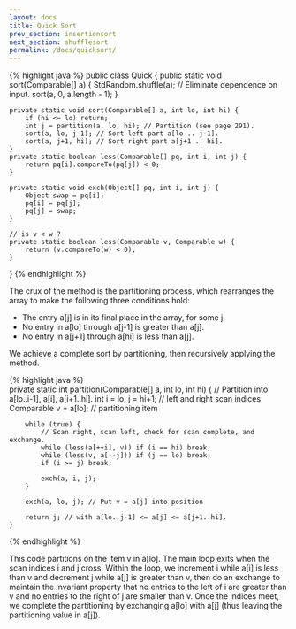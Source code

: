 ```yaml
---
layout: docs
title: Quick Sort
prev_section: insertionsort
next_section: shufflesort
permalink: /docs/quicksort/
---
```


{% highlight java %}
public class Quick {
	public static void sort(Comparable[] a)	{
		StdRandom.shuffle(a); // Eliminate dependence on input.
		sort(a, 0, a.length - 1);
	}
	
	private static void sort(Comparable[] a, int lo, int hi) {
		if (hi <= lo) return;
		int j = partition(a, lo, hi); // Partition (see page 291).
		sort(a, lo, j-1); // Sort left part a[lo .. j-1].
		sort(a, j+1, hi); // Sort right part a[j+1 .. hi].
	}
	private static boolean less(Comparable[] pq, int i, int j) {
        return pq[i].compareTo(pq[j]) < 0;
    }

    private static void exch(Object[] pq, int i, int j) {
        Object swap = pq[i];
        pq[i] = pq[j];
        pq[j] = swap;
    }

    // is v < w ?
    private static boolean less(Comparable v, Comparable w) {
        return (v.compareTo(w) < 0);
    }
}
{% endhighlight %}

The crux of the method is the partitioning process, which rearranges the array to
make the following three conditions hold:

- The entry a[j] is in its final place in the array, for some j.
- No entry in a[lo] through a[j-1] is greater than a[j].
- No entry in a[j+1] through a[hi] is less than a[j].

We achieve a complete sort by partitioning, then recursively applying the method.

{% highlight java %}	
	private static int partition(Comparable[] a, int lo, int hi) {
		// Partition into a[lo..i-1], a[i], a[i+1..hi].
		int i = lo, j = hi+1; // left and right scan indices
		Comparable v = a[lo]; // partitioning item
		
		while (true) {
			// Scan right, scan left, check for scan complete, and exchange.
			while (less(a[++i], v)) if (i == hi) break;
			while (less(v, a[--j])) if (j == lo) break;
			if (i >= j) break;
			
			exch(a, i, j);
		}
	
		exch(a, lo, j); // Put v = a[j] into position
		
		return j; // with a[lo..j-1] <= a[j] <= a[j+1..hi].
	}	
{% endhighlight %}

This code partitions on the item v in a[lo]. The main loop exits when the scan indices i and j cross.
Within the loop, we increment i while a[i] is less than v and decrement j while a[j] is greater than
v, then do an exchange to maintain the invariant property that no entries to the left of i are greater
than v and no entries to the right of j are smaller than v. Once the indices meet, we complete the
partitioning by exchanging a[lo] with a[j] (thus leaving the partitioning value in a[j]).